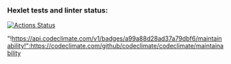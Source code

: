 ### Hexlet tests and linter status:
[![Actions Status](https://github.com/cheklinim/python-project-lvl1/workflows/hexlet-check/badge.svg)](https://github.com/cheklinim/python-project-lvl1/actions)

"!https://api.codeclimate.com/v1/badges/a99a88d28ad37a79dbf6/maintainability!":https://codeclimate.com/github/codeclimate/codeclimate/maintainability

